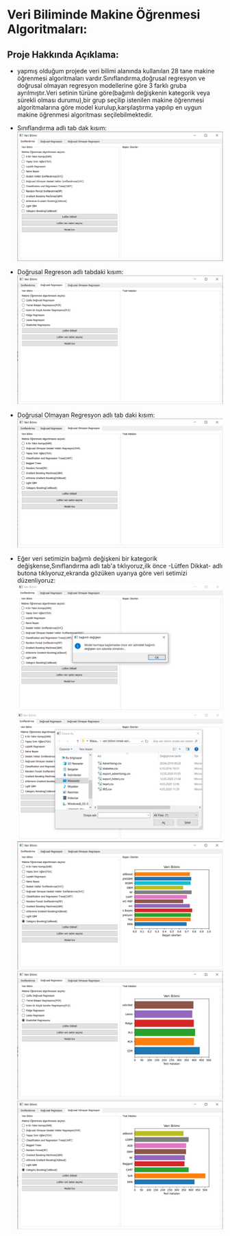 # Veri Biliminde Makine Öğrenmesi Algoritmaları:
## Proje Hakkında Açıklama:
* yapmış olduğum projede veri bilimi alanında kullanılan 28 tane makine öğrenmesi algoritmaları vardır.Sınıflandırma,doğrusal regresyon ve doğrusal olmayan regresyon modellerine göre 3 farklı gruba ayrılmıştır.Veri setinin türüne göre(bağımlı değişkenin kategorik veya sürekli olması durumu),bir grup seçilip istenilen makine öğrenmesi algoritmalarına göre model kurulup,karşılaştırma yapılıp en uygun makine öğrenmesi algoritması seçilebilmektedir.


* Sınıflandırma adlı tab dak kısım:
![](https://github.com/rmzngbc/makine_ogrenmesi/blob/master/resimler/01.png)

* Doğrusal Regreson adlı tabdaki kısım:
![](https://github.com/rmzngbc/makine_ogrenmesi/blob/master/resimler/02.png)

* Doğrusal Olmayan Regresyon adlı tab daki kısım:
![](https://github.com/rmzngbc/makine_ogrenmesi/blob/master/resimler/03.png)

* Eğer veri setimizin bağımlı değişkeni bir kategorik değişkense,Sınıflandırma adlı tab'a tıklıyoruz,ilk önce -Lütfen Dikkat- adlı butona tıklıyoruz,ekranda gözüken uyarıya göre veri setimizi düzenliyoruz:
![](https://github.com/rmzngbc/makine_ogrenmesi/blob/master/resimler/04.png)
![](https://github.com/rmzngbc/makine_ogrenmesi/blob/master/resimler/05.png)
![](https://github.com/rmzngbc/makine_ogrenmesi/blob/master/resimler/06.png)
![](https://github.com/rmzngbc/makine_ogrenmesi/blob/master/resimler/07.png)
![](https://github.com/rmzngbc/makine_ogrenmesi/blob/master/resimler/08.png)
